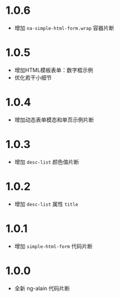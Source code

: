 # 1.0.6

- 增加 `na-simple-html-form.wrap` 容器片断

# 1.0.5

- 增加HTML模板表单：数字框示例
- 优化若干小细节

# 1.0.4

- 增加动态表单模态和单页示例片断

# 1.0.3

- 增加 `desc-list` 颜色值片断

# 1.0.2

- 增加 `desc-list` 属性 `title`

# 1.0.1

- 增加 `simple-html-form` 代码片断

# 1.0.0

- 全新 ng-alain 代码片断